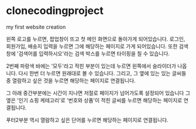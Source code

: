 # clonecodingproject
my first website creation

왼쪽 로고를 누르면, 팝업창이 뜨고 첫 메인 화면으로 돌아가게 되어있습니다.
로그인, 회원가입, 배송지 입력을 누르면 그에 해당하는 페이지로 가게 되어있습니다.
또한 검색창에 '검색어를 입력하시오'라는 검색 박스를 누르면 타이핑을 칠 수 있습니다.

2번째 파랑색 바에는 '모두'라고 적힌 부분이 있는데 누르면 왼쪽에서 슬라이더가 나옵니다. 다시 한번 더 누르면 원래대로 볼 수 있습니다.
그리고, 그 옆에 있는 있는 글씨들 중 열람하고 싶은 것을 누르면 해당하는 페이지로 연결됩니다.

그 아래 중간부분에는 시간이 지나면 저절로 페이지가 넘어가도록 설정되어 있습니다
그 옆은 '인기 쇼핑 케테고리'로 '번호와 상품'이 적힌 글씨를 누르면 해당하는 페이지로 연결됩니다.

푸터2부분 역시 열람하고 싶은 단어를 누르면 해당하는 페이지로 연결됩니다.
